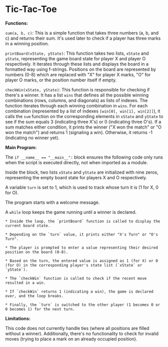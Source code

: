 # Tic-Tac-Toe

**Functions:**

 `sum(a, b, c)`: This is a simple function that takes three numbers (a, b, and c) and returns their sum. It's used later to check if a player has three marks in a winning position.

 `printBoard(xState, yState)`: This function takes two lists, `xState` and `yState`, representing the game board state for player X and player O respectively. It iterates through these lists and displays the board in a formatted way using f-strings. Positions on the board are represented by numbers (0-8) which are replaced with "X" for player X marks, "O" for player O marks, or the position number itself if empty. 

 `checkWin(xState, yState)`: This function is responsible for checking if there's a winner. It has a list `wins` that defines all the possible winning combinations (rows, columns, and diagonals) as lists of indexes. The function iterates through each winning combination in `wins`. For each combination (represented by a list of indexes `[win[0], win[1], win[2]]`), it calls the `sum` function on the corresponding elements in `xState` and `yState` to see if the sum equals 3 (indicating three X's) or 0 (indicating three O's). If a sum matches either condition, it prints the winner ("X won the match" or "O won the match") and returns 1 (signaling a win). Otherwise, it returns -1 (indicating no winner yet).

**Main Program:**

 The `if __name__ == "__main__":` block ensures the following code only runs when the script is executed directly, not when imported as a module.

 Inside the block, two lists `xState` and `yState` are initialized with nine zeros, representing the empty board state for players X and O respectively.

 A variable `turn` is set to 1, which is used to track whose turn it is (1 for X, 0 for O).

 The program starts with a welcome message.

 A `while` loop keeps the game running until a winner is declared.

    * Inside the loop, the `printBoard` function is called to display the current board state.

    * Depending on the `turn` value, it prints either "X's Turn" or "O's Turn".

    * The player is prompted to enter a value representing their desired position on the board (0-8).

    * Based on the turn, the entered value is assigned as 1 (for X) or 0 (for O) in the corresponding player's state list (`xState` or `yState`).

    * The `checkWin` function is called to check if the recent move resulted in a win.

    * If `checkWin` returns 1 (indicating a win), the game is declared over, and the loop breaks.

    * Finally, the `turn` is switched to the other player (1 becomes 0 or 0 becomes 1) for the next turn.

**Limitations:**

This code does not currently handle ties (where all positions are filled without a winner). Additionally, there's no functionality to check for invalid moves (trying to place a mark on an already occupied position). 
